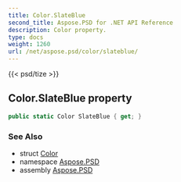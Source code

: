 ```yaml
---
title: Color.SlateBlue
second_title: Aspose.PSD for .NET API Reference
description: Color property. 
type: docs
weight: 1260
url: /net/aspose.psd/color/slateblue/
---
```

{{< psd/tize >}}
## Color.SlateBlue property

```csharp
public static Color SlateBlue { get; }
```

### See Also

* struct [Color](../)
* namespace [Aspose.PSD](../../color/)
* assembly [Aspose.PSD](../../../)


